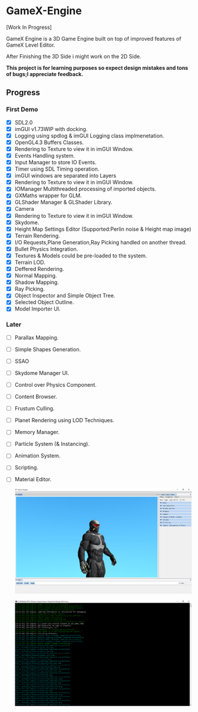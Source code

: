 # GameX-Engine

[Work In Progress]

GameX Engine is a 3D Game Engine built on top of improved features of GameX Level Editor.

After Finishing the 3D Side i might work on the 2D Side.

**This project is for learning purposes so expect design mistakes and tons of bugs;I appreciate feedback.**

## Progress

### First Demo
- [x] SDL2.0  
- [x] imGUI v1.73WIP with docking.
- [x] Logging using spdlog & imGUI Logging class implmenetation.
- [x] OpenGL4.3 Buffers Classes.
- [x] Rendering to Texture to view it in imGUI Window.
- [x] Events Handling system.
- [x] Input Manager to store IO Events. 
- [x] Timer using SDL Timing operation.
- [x] imGUI windows are separated into Layers
- [x] Rendering to Texture to view it in imGUI Window.
- [x] IOManager Multithreaded processing of imported objects.
- [x] GXMaths wrapper for GLM.
- [x] GLShader Manager & GLShader Library.
- [x] Camera
- [x] Rendering to Texture to view it in imGUI Window.
- [x] Skydome.
- [x] Height Map Settings Editor (Supported:Perlin noise & Height map image)
- [x] Terrain Rendering.
- [x] I/O Requests,Plane Generation,Ray Picking handled on another thread.
- [x] Bullet Physics Integration.
- [x] Textures & Models could be pre-loaded to the system.
- [x] Terrain LOD.
- [x] Deffered Rendering.
- [x] Normal Mapping.
- [x] Shadow Mapping.
- [x] Ray Picking.
- [x] Object Inspector and Simple Object Tree.
- [x] Selected Object Outline.
- [x] Model Importer UI.
### Later
- [ ] Parallax Mapping.
- [ ] Simple Shapes Generation.
- [ ] SSAO
- [ ] Skydome Manager UI.
- [ ] Control over Physics Component.
- [ ] Content Browser.
- [ ] Frustum Culling.
- [ ] Planet Rendering using LOD Techniques.
- [ ] Memory Manager.
- [ ] Particle System (& Instancing).
- [ ] Animation System.
- [ ] Scripting.
- [ ] Material Editor.



  ![Running](https://github.com/BlueLort/GameX-Engine/blob/master/Status/Running.png)
  
  ![Console](https://github.com/BlueLort/GameX-Engine/blob/master/Status/Console.png)
